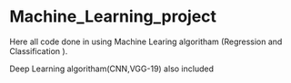 # Machine_Learning_project
Here all code done in using Machine Learing algoritham (Regression and Classification ).

Deep Learning algoritham(CNN,VGG-19) also included

